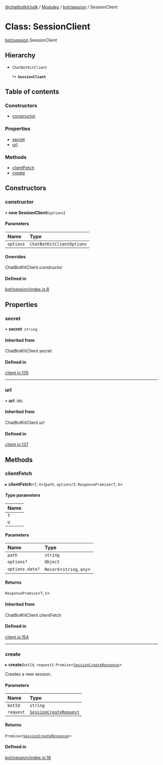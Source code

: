 [@chatbotkit/sdk](../README.md) / [Modules](../modules.md) / [bot/session](../modules/bot_session.md) / SessionClient

# Class: SessionClient

[bot/session](../modules/bot_session.md).SessionClient

## Hierarchy

- `ChatBotKitClient`

  ↳ **`SessionClient`**

## Table of contents

### Constructors

- [constructor](bot_session.SessionClient.md#constructor)

### Properties

- [secret](bot_session.SessionClient.md#secret)
- [url](bot_session.SessionClient.md#url)

### Methods

- [clientFetch](bot_session.SessionClient.md#clientfetch)
- [create](bot_session.SessionClient.md#create)

## Constructors

### constructor

• **new SessionClient**(`options`)

#### Parameters

| Name | Type |
| :------ | :------ |
| `options` | `ChatBotKitClientOptions` |

#### Overrides

ChatBotKitClient.constructor

#### Defined in

[bot/session/index.js:8](https://github.com/chatbotkit/node-sdk/blob/a3e56ee/packages/sdk/src/bot/session/index.js#L8)

## Properties

### secret

• **secret**: `string`

#### Inherited from

ChatBotKitClient.secret

#### Defined in

[client.js:135](https://github.com/chatbotkit/node-sdk/blob/a3e56ee/packages/sdk/src/client.js#L135)

___

### url

• **url**: `URL`

#### Inherited from

ChatBotKitClient.url

#### Defined in

[client.js:137](https://github.com/chatbotkit/node-sdk/blob/a3e56ee/packages/sdk/src/client.js#L137)

## Methods

### clientFetch

▸ **clientFetch**<`T`, `U`\>(`path`, `options?`): `ResponsePromise`<`T`, `U`\>

#### Type parameters

| Name |
| :------ |
| `T` |
| `U` |

#### Parameters

| Name | Type |
| :------ | :------ |
| `path` | `string` |
| `options?` | `Object` |
| `options.data?` | `Record`<`string`, `any`\> |

#### Returns

`ResponsePromise`<`T`, `U`\>

#### Inherited from

ChatBotKitClient.clientFetch

#### Defined in

[client.js:154](https://github.com/chatbotkit/node-sdk/blob/a3e56ee/packages/sdk/src/client.js#L154)

___

### create

▸ **create**(`botId`, `request`): `Promise`<[`SessionCreateResponse`](../modules/bot_session_v1.md#sessioncreateresponse)\>

Creates a new session.

#### Parameters

| Name | Type |
| :------ | :------ |
| `botId` | `string` |
| `request` | [`SessionCreateRequest`](../modules/bot_session_v1.md#sessioncreaterequest) |

#### Returns

`Promise`<[`SessionCreateResponse`](../modules/bot_session_v1.md#sessioncreateresponse)\>

#### Defined in

[bot/session/index.js:18](https://github.com/chatbotkit/node-sdk/blob/a3e56ee/packages/sdk/src/bot/session/index.js#L18)
